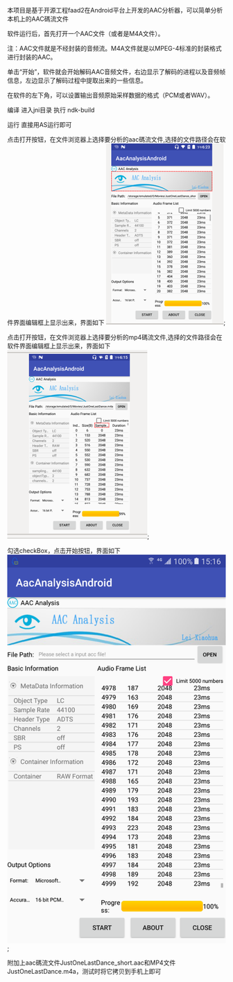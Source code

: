 本项目是基于开源工程faad2在Android平台上开发的AAC分析器，可以简单分析本机上的AAC碼流文件

软件运行后，首先打开一个AAC文件（或者是M4A文件）。

注：AAC文件就是不经封装的音频流。M4A文件就是以MPEG-4标准的封装格式进行封装的AAC。

单击“开始”，软件就会开始解码AAC音频文件，右边显示了解码的进程以及音频帧信息，左边显示了解码过程中提取出来的一些信息。

在软件的左下角，可以设置输出音频原始采样数据的格式（PCM或者WAV）。

编译 
进入jni目录 
执行 ndk-build

运行 
直接用AS运行即可

点击打开按钮，在文件浏览器上选择要分析的aac碼流文件,选择的文件路径会在软件界面编辑框上显示出来，界面如下
![dsaf](Selection_017.png);

点击打开按钮，在文件浏览器上选择要分析的mp4碼流文件,选择的文件路径会在软件界面编辑框上显示出来，界面如下
![dsaf](Selection_016.png);

勾选checkBox，点击开始按钮，界面如下
![dsaf](Screenshot_20180624-151628.png);

附加上aac碼流文件JustOneLastDance_short.aac和MP4文件JustOneLastDance.m4a，测试时将它拷贝到手机上即可


